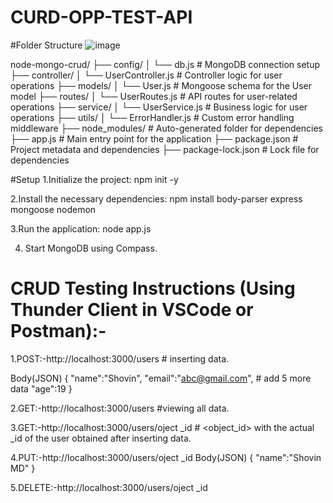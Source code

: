 # CURD-OPP-TEST-API

#Folder Structure
![image](https://github.com/user-attachments/assets/ca8a6715-4384-4c2b-80b1-86268060aad3)


node-mongo-crud/
├── config/
│   └── db.js                 # MongoDB connection setup
├── controller/
│   └── UserController.js     # Controller logic for user operations
├── models/
│   └── User.js               # Mongoose schema for the User model
├── routes/
│   └── UserRoutes.js         # API routes for user-related operations
├── service/
│   └── UserService.js        # Business logic for user operations
├── utils/
│   └── ErrorHandler.js       # Custom error handling middleware
├── node_modules/             # Auto-generated folder for dependencies
├── app.js                    # Main entry point for the application
├── package.json              # Project metadata and dependencies
├── package-lock.json         # Lock file for dependencies


#Setup
1.Initialize the project:
npm init -y 

2.Install the necessary dependencies:
npm install body-parser express mongoose nodemon

3.Run the application:
node app.js

4. Start MongoDB using Compass.


# CRUD Testing Instructions (Using Thunder Client in VSCode or Postman):-
1.POST:-http://localhost:3000/users # inserting data.

Body(JSON)
{
    "name":"Shovin",
    "email":"abc@gmail.com", # add 5 more data
    "age":19
}

2.GET:-http://localhost:3000/users #viewing  all data.

3.GET:-http://localhost:3000/users/oject _id # <object_id> with the actual _id of the user obtained after inserting data.

4.PUT:-http://localhost:3000/users/oject _id 
Body(JSON)
{
    "name":"Shovin MD"
}

5.DELETE:-http://localhost:3000/users/oject _id 

